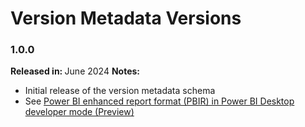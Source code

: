 # Version Metadata Versions

### 1.0.0

<b>Released in: </b> June 2024
<b>Notes: </b> 
- Initial release of the version metadata schema
- See [Power BI enhanced report format (PBIR) in Power BI Desktop developer mode (Preview)](https://powerbi.microsoft.com/en-us/blog/power-bi-enhanced-report-format-pbir-in-power-bi-desktop-developer-mode-preview/)